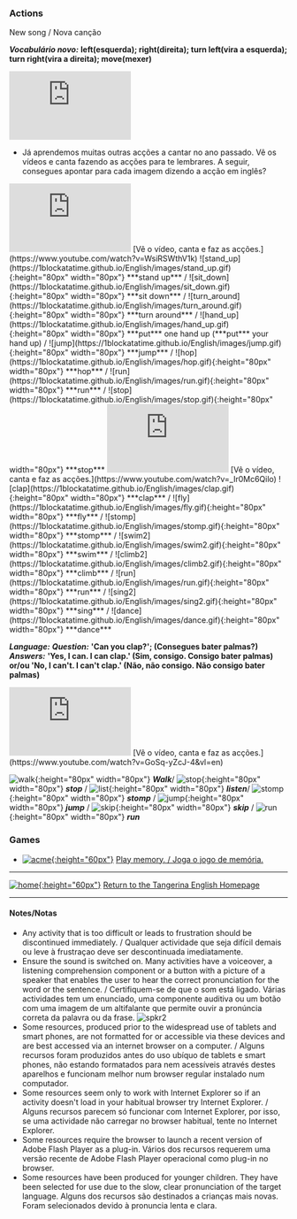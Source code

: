 ### Actions

New song / Nova canção

***Vocabulário novo:*** **left(esquerda); right(direita); turn left(vira a esquerda); turn right(vira a direita); move(mexer)**  

<iframe width="220" height="124" src="https://www.youtube.com/embed/AeSbmGy0Eaw" frameborder="0" allow="accelerometer; autoplay; clipboard-write; encrypted-media; gyroscope; picture-in-picture" allowfullscreen></iframe>  

* Já aprendemos muitas outras acções a cantar no ano passado. Vê os vídeos e canta fazendo as acções para te lembrares. A seguir, consegues apontar para cada imagem dizendo a acção em inglês?  

<iframe width="220" height="124" src="https://www.youtube.com/embed/WsiRSWthV1k" frameborder="0" allow="accelerometer; autoplay; clipboard-write; encrypted-media; gyroscope; picture-in-picture" allowfullscreen></iframe>  
[Vê o vídeo, canta e faz as acções.](https://www.youtube.com/watch?v=WsiRSWthV1k)  
![stand_up](https://1blockatatime.github.io/English/images/stand_up.gif){:height="80px" width="80px"} ***stand up*** / ![sit_down](https://1blockatatime.github.io/English/images/sit_down.gif){:height="80px" width="80px"} ***sit down*** / ![turn_around](https://1blockatatime.github.io/English/images/turn_around.gif){:height="80px" width="80px"} ***turn around*** /  
![hand_up](https://1blockatatime.github.io/English/images/hand_up.gif){:height="80px" width="80px"} ***put*** one hand up (***put*** your hand up) / ![jump](https://1blockatatime.github.io/English/images/jump.gif){:height="80px" width="80px"} ***jump*** /  
![hop](https://1blockatatime.github.io/English/images/hop.gif){:height="80px" width="80px"} ***hop*** / ![run](https://1blockatatime.github.io/English/images/run.gif){:height="80px" width="80px"} ***run*** / ![stop](https://1blockatatime.github.io/English/images/stop.gif){:height="80px" width="80px"} ***stop***  

<iframe width="220" height="124" src="https://www.youtube.com/embed/_Ir0Mc6Qilo" frameborder="0" allow="accelerometer; autoplay; clipboard-write; encrypted-media; gyroscope; picture-in-picture" allowfullscreen></iframe>  
[Vê o vídeo, canta e faz as acções.](https://www.youtube.com/watch?v=_Ir0Mc6Qilo)  
![clap](https://1blockatatime.github.io/English/images/clap.gif){:height="80px" width="80px"} ***clap*** / ![fly](https://1blockatatime.github.io/English/images/fly.gif){:height="80px" width="80px"} ***fly*** / ![stomp](https://1blockatatime.github.io/English/images/stomp.gif){:height="80px" width="80px"} ***stomp*** / ![swim2](https://1blockatatime.github.io/English/images/swim2.gif){:height="80px" width="80px"} ***swim*** /  
![climb2](https://1blockatatime.github.io/English/images/climb2.gif){:height="80px" width="80px"} ***climb*** / ![run](https://1blockatatime.github.io/English/images/run.gif){:height="80px" width="80px"} ***run*** / ![sing2](https://1blockatatime.github.io/English/images/sing2.gif){:height="80px" width="80px"} ***sing*** / ![dance](https://1blockatatime.github.io/English/images/dance.gif){:height="80px" width="80px"} ***dance***  

***Language:***
***Question:*** **'Can you clap?'; (Consegues bater palmas?)**  
***Answers:***  **'Yes, I can. I can clap.' (Sim, consigo. Consigo bater palmas)**  
**or/ou 'No, I can't. I can't clap.' (Não, não consigo. Não consigo bater palmas)**  

<iframe width="220" height="124" src="https://www.youtube.com/embed/GoSq-yZcJ-4" frameborder="0" allow="accelerometer; autoplay; clipboard-write; encrypted-media; gyroscope; picture-in-picture" allowfullscreen></iframe>  
[Vê o vídeo, canta e faz as acções.](https://www.youtube.com/watch?v=GoSq-yZcJ-4&vl=en)  

![walk](https://1blockatatime.github.io/English/images2/walk.PNG){:height="80px" width="80px"} ***Walk***/ ![stop](https://1blockatatime.github.io/English/images/stop.gif){:height="80px" width="80px"} ***stop*** / ![list](https://1blockatatime.github.io/English/images2/list.PNG){:height="80px" width="80px"} ***listen***/ ![stomp](https://1blockatatime.github.io/English/images/stomp.gif){:height="80px" width="80px"} ***stomp*** / ![jump](https://1blockatatime.github.io/English/images/jump.gif){:height="80px" width="80px"} ***jump*** / ![skip](https://1blockatatime.github.io/English/images2/skip.PNG){:height="80px" width="80px"} ***skip***  / ![run](https://1blockatatime.github.io/English/images/run.gif){:height="80px" width="80px"} ***run***   

### Games

* [![acme](https://1blockatatime.github.io/English/images2/acme.JPG){:height="60px"}](https://www.eslgamesplus.com/action-verbs-memory-game-for-esl-learning-very-low-beginners/) [Play memory. / Joga o jogo de memória.](https://www.eslgamesplus.com/action-verbs-memory-game-for-esl-learning-very-low-beginners/)    

***

[![home](https://1blockatatime.github.io/English/images/home.png){:height="60px"}](https://tangerina-pt.github.io/English) [Return to the Tangerina English Homepage](https://tangerina-pt.github.io/English)  

***

#### Notes/Notas
* Any activity that is too difficult or leads to frustration should be discontinued immediately. / Qualquer actividade que seja difícil demais ou leve à frustraçao deve ser descontinuada imediatamente.
* Ensure the sound is switched on. Many activities have a voiceover, a listening comprehension component or a button with a picture of a speaker that enables the user to hear the correct pronunciation for the word or the sentence. / Certifiquem-se de que o som está ligado. Várias actividades tem um enunciado, uma componente auditiva ou um botão com uma imagem de um altifalante que permite ouvir a pronúncia correta da palavra ou da frase. ![spkr2](/images/spkr2.PNG)
* Some resources, produced prior to the widespread use of tablets and smart phones, are not formatted for or accessible via these devices and are best accessed via an internet browser on a computer. / Alguns recursos foram produzidos antes do uso ubíquo de tablets e smart phones, não estando formatados para nem acessíveis através destes aparelhos e funcionam melhor num browser regular instalado num computador.
* Some resources seem only to work with Internet Explorer so if an activity doesn't load in your habitual browser try Internet Explorer. / Alguns recursos parecem só funcionar com Internet Explorer, por isso, se uma actividade não carregar no browser habitual, tente no Internet Explorer.
* Some resources require the browser to launch a recent version of Adobe Flash Player as a plug-in. Vários dos recursos requerem uma versão recente de Adobe Flash Player operacional como plug-in no browser.
* Some resources have been produced for younger children. They have been selected for use due to the slow, clear pronunciation of the target language. Alguns dos recursos são destinados a crianças mais novas. Foram selecionados devido à pronuncia lenta e clara.
